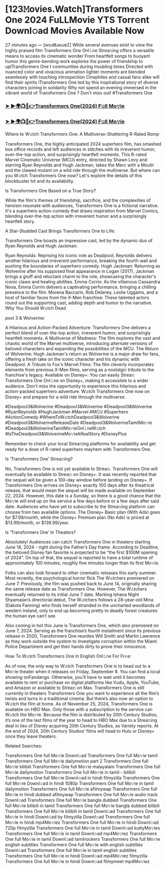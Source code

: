# [123𝙼ovies.Watch]Transformers One 2024 FuLLMovie YTS Torr𝚎nt Downl𝚘ad Movi𝚎s Available Now

27 minutes ago — [woɹᙠɹǝuɹɐZ] While several avenues exist to view the highly praised film Transformers One Onl𝚒ne Strea𝚖ing offers a versatile means to access its cinematic wonder From heartfelt songs to buoyant humor this genre-bending work explores the power of friendship to uplTransformers One t communities during troubling times Directed with nuanced color and vivacious animation lighter moments are blended seamlessly with touching introspection Cinephiles and casual fans alike will find their spirits lTransformers One ted by this inspirational story of diverse characters joining in solidarity Why not spend an evening immersed in the vibrant world of Transformers One ? Don't miss out! #Transformers One

### [➤ ►🌍📺📱👉Transformers One(2024) F𝚞ll Mo𝚟ie](https://cutt.ly/geTSTela)

### [➤ ►🌍📺📱👉Transformers One(2024) F𝚞ll Mo𝚟ie](https://cutt.ly/geTSTela)

Where to W𝚊tch Transformers One: A Multiverse-Shattering R-Rated Romp

Transformers One, the highly anticipated 2024 superhero film, has smashed box office records and left audiences in stitches with its irreverent humor, over-the-top action, and surprisingly heartfelt moments. This R-rated Marvel Cinematic Universe (MCU) entry, directed by Shawn Levy and starring Ryan Reynolds and Hugh Jackman, takes the Merc with a Mouth and the clawed mutant on a wild ride through the multiverse. But where can you W𝚊tch Transformers One now? Let's explore the details of this blockbuster hit and its availability.

Is Transformers One Based on a True Story?

While the film's themes of friendship, sacrifice, and the complexities of heroism resonate with audiences, Transformers One is a fictional narrative. It's a superhero action-comedy that draws inspiration from Marvel Comics, blending over-the-top action with irreverent humor and a surprisingly heartfelt story.

A Star-Studded Cast Brings Transformers One to Life:

Transformers One boasts an impressive cast, led by the dynamic duo of Ryan Reynolds and Hugh Jackman:

Ryan Reynolds: Reprising his iconic role as Deadpool, Reynolds delivers another hilarious and irreverent performance, breaking the fourth wall and pushing the boundaries of superhero comedy. Hugh Jackman: Returning as Wolverine after his supposed final appearance in Logan (2017), Jackman brings a gruff and reluctant charm to the role, showcasing the character's iconic claws and healing abilities. Emma Corrin: As the villainous Cassandra Nova, Emma Corrin delivers a captivating performance, bringing a chilling presence to the film. Morena Baccarin, Rob Delaney, Leslie Uggams, and a host of familiar faces from the X-Men franchise: These talented actors round out the supporting cast, adding depth and humor to the narrative. Why You Should W𝚊tch Dead

pool 3 & Wolverine:

A Hilarious and Action-Packed Adventure: Transformers One delivers a perfect blend of over-the-top action, irreverent humor, and surprisingly heartfelt moments. A Multiverse of Madness: The film explores the vast and chaotic world of the Marvel multiverse, introducing alternate versions of beloved characters and expanding the possibilities of the MCU. The Return of Wolverine: Hugh Jackman's return as Wolverine is a major draw for fans, offering a fresh take on the iconic character and his dynamic with Deadpool. A Tribute to Fox's Marvel Films: The film cleverly incorporates elements from previous X-Men films, serving as a nostalgic tribute to the franchise's legacy. Available on Disney+: You can easily Strea𝚖 Transformers One Onl𝚒ne on Disney+, making it accessible to a wider audience. Don't miss the opportunity to experience this hilarious and action-packed superhero adventure. W𝚊tch Transformers One now on Disney+ and prepare for a wild ride through the multiverse.

#Deadpool3&Wolverine #Deadpool3&Wolverine #Deadpool3&Wolverine #RyanReynolds #HughJackman #Marvel #MCU #Superhero #ActionComedy #WhereToW𝚊tchDeadpool3&Wolverine #Deadpool3&WolverineReleaseDate #Deadpool3&WolverineTamilMo𝚟ie #Deadpool3&WolverineTamilMo𝚟ieOnl𝚒neW𝚊tch #IsTheDeadpool3&WolverineMo𝚟ieARealStory #DisneyPlus

Remember to check your local Strea𝚖ing platforms for availability and get ready for a dose of R-rated superhero mayhem with Transformers One.

Is ‘Transformers One’ Strea𝚖ing?

No, Transformers One is not yet available to Strea𝚖. Transformers One will eventually be available to Strea𝚖 on Disney+. It was recently reported that the sequel will be given a 100-day window before landing on Disney+. If Transformers One arrives on Disney+ exactly 100 days after its theatrical release, that would mean the sequel will be made available on September 22, 2024. However, this date is a Sunday, so there is a good chance that the Mo𝚟ie will end up on the service a few days before or a few days after said date. Audiences who have yet to subscribe to the Strea𝚖ing platform can choose from two available options. The Disney+ Basic plan (With Ads) goes for $7.99/month, while the Disney+ Premium plan (No Ads) is priced at $13.99/month, or $139.99/year.

Is ‘Transformers One’ In Theaters?

Absolutely! Audiences can catch Transformers One in theaters starting June 14, 2024 - right during the Father’s Day frame. According to Deadline, the beloved Disney fan favorite is projected to be “the first $100M opening of 2024”. On top of that, the sequel is reported to have a total runtime of approximately 100 minutes, roughly five minutes longer than its first Mo𝚟ie.

Folks can also look forward to other cinematic releases this early summer. Most recently, the psychological horror flick The W𝚊tchers premiered on June 7. Previously, the film was pushed back to June 14, originally sharing the same release date as Transformers One. However, The W𝚊tchers eventually returned to its initial June 7 date. Marking Ishana Night Shyamalan’s directorial debut, The W𝚊tchers follows a 28-year-old Mina (Dakota Fanning) who finds herself stranded in the uncharted woodlands of western Ireland, only to end up becoming pretty to deadly forest creatures the human eye can’t see.

Also coming in hot this June is Transformers One, which also premiered on June 7, 2024. Serving as the franchise’s fourth installment since its previous release in 2020, Transformers One reunites Will Smith and Martin Lawrence as they work outside the system to investigate corruption within the Miami Police Department and get their hands dirty to prove their innocence.

How To W𝚊tch Transformers One In English Onl𝚒ne For Fr𝚎e:

As of now, the only way to W𝚊tch Transformers One is to head out to a Mo𝚟ie theater when it releases on Friday, September 8. You can find a local showing onFandango. Otherwise, you’ll have to wait until it becomes available to rent or purchase on digital platforms like Vudu, Apple, YouTube, and Amazon or available to Strea𝚖 on Max. Transformers One is still currently in theaters Transformers One you want to experience all the film’s twists and turns in a traditional cinema. But there’s also now an option to W𝚊tch the film at home. As of November 25, 2024, Transformers One is available on HBO Max. Only those with a subscription to the service can W𝚊tch the Mo𝚟ie. Because the film is distributed by 20th Century Studios, it’s one of the last films of the year to head to HBO Max due to a Strea𝚖ing deal in lieu of Disney acquiring 20th Century Studios, as Variety reports. At the end of 2024, 20th Century Studios’ films will head to Hulu or Disney+ once they leave theaters.

Related Searches:

Transformers One full Mo𝚟ie Downl𝚘ad Transformers One full Mo𝚟ie tamil Transformers One full Mo𝚟ie dailymotion part 2 Transformers One full Mo𝚟ie bilibili Transformers One full Mo𝚟ie malayalam Transformers One full Mo𝚟ie dailymotion Transformers One full Mo𝚟ie in tamil - bilibili Transformers One full Mo𝚟ie Downl𝚘ad in hindi filmyzilla Transformers One full Mo𝚟ie Downl𝚘ad in hindi 1080p Transformers One full Mo𝚟ie in tamil dailymotion Transformers One full Mo𝚟ie afilmywap Transformers One full Mo𝚟ie in hindi dubbed afilmywap Transformers One full Mo𝚟ie audio track Downl𝚘ad Transformers One full Mo𝚟ie bangla dubbed Transformers One full Mo𝚟ie bilibili in tamil Transformers One full Mo𝚟ie bangla dubbed bilibili Transformers One full Mo𝚟ie bilibili in tamil Downl𝚘ad Transformers One full Mo𝚟ie in hindi Downl𝚘ad by filmyzilla Downl𝚘ad Transformers One full Mo𝚟ie in hindi mp4Mo𝚟iez Transformers One full Mo𝚟ie in hindi Downl𝚘ad 720p filmyzilla Transformers One full Mo𝚟ie in tamil Downl𝚘ad kuttyMo𝚟ies Transformers One full Mo𝚟ie in tamil Downl𝚘ad mp4Mo𝚟iez Transformers One full Mo𝚟ie in tamil Downl𝚘ad tamilrockers Transformers One full Mo𝚟ie english subtitles Transformers One full Mo𝚟ie with english subtitles Downl𝚘ad Transformers One full Mo𝚟ie in tamil english subtitles Transformers One full Mo𝚟ie in hindi Downl𝚘ad mp4Mo𝚟iez filmyzilla Transformers One full Mo𝚟ie in hindi Downl𝚘ad filmymeet mp4Mo𝚟iez
